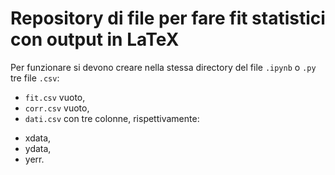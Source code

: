 # Repository di file per fare fit statistici con output in LaTeX
Per funzionare si devono creare nella stessa directory del file `.ipynb` o `.py` tre file  `.csv`:

-  `fit.csv` vuoto,
-  `corr.csv` vuoto,
-  `dati.csv` con tre colonne, rispettivamente:
  * xdata,
  * ydata,
  * yerr.

